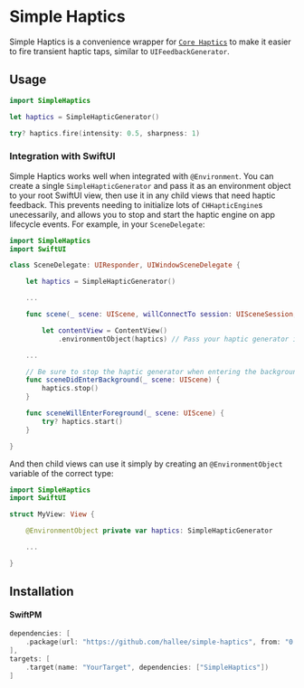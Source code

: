 # Simple Haptics

Simple Haptics is a convenience wrapper for [`Core Haptics`](https://developer.apple.com/documentation/corehaptics) to make it easier to fire transient haptic taps, similar to `UIFeedbackGenerator`.

## Usage

```swift
import SimpleHaptics

let haptics = SimpleHapticGenerator()

try? haptics.fire(intensity: 0.5, sharpness: 1)
```

### Integration with SwiftUI

Simple Haptics works well when integrated with `@Environment`. You can create a single `SimpleHapticGenerator` and pass it as an environment object to your root SwiftUI view, then use it in any child views that need haptic feedback. This prevents needing to initialize lots of `CHHapticEngine`s unecessarily, and allows you to stop and start the haptic engine on app lifecycle events. For example, in your `SceneDelegate`:

```swift
import SimpleHaptics
import SwiftUI

class SceneDelegate: UIResponder, UIWindowSceneDelegate {

    let haptics = SimpleHapticGenerator()

    ...

    func scene(_ scene: UIScene, willConnectTo session: UISceneSession, options connectionOptions: UIScene.ConnectionOptions) {

        let contentView = ContentView()
            .environmentObject(haptics) // Pass your haptic generator into your root View.

    ...

    // Be sure to stop the haptic generator when entering the background.
    func sceneDidEnterBackground(_ scene: UIScene) {
        haptics.stop()
    }

    func sceneWillEnterForeground(_ scene: UIScene) {
        try? haptics.start()
    }

}
```

And then child views can use it simply by creating an `@EnvironmentObject` variable of the correct type:

```swift
import SimpleHaptics
import SwiftUI

struct MyView: View {

    @EnvironmentObject private var haptics: SimpleHapticGenerator

    ...

}
```



## Installation

#### SwiftPM

```swift
dependencies: [
    .package(url: "https://github.com/hallee/simple-haptics", from: "0.0.2")
],
targets: [
    .target(name: "YourTarget", dependencies: ["SimpleHaptics"])
]
```
